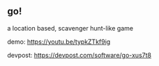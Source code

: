 ## go!



a location based, scavenger hunt-like game

demo: https://youtu.be/typkZTkf9ig

devpost: https://devpost.com/software/go-xus7t8

